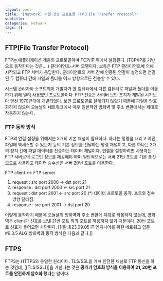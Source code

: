 ```yaml
---
layout: post
title: "[Network] 파일 전송 프로토콜 FTP(File Transfer Protocol)"
subtitle:
categories: Network
tags: []
---
```


## FTP(File Transfer Protocol)  
FTP는 애플리케이션 계층의 프로토콜이며 TCP/IP 위에서 실행된다. (TCP/IP를 기반으로 동작한다는 것은... ) 클라이언트-서버 모델이다. 보통은 FTP 클라이언트에 의해 시작되고 FTP 서버가 응답한다. 클라이언트와 서버 간에 인증된 연결이 설정되면 연결된 두 컴퓨터 간에 파일과 폴더를 어느 방향으로든 전송할 수 있다.   

시스템 관리자와 소프트웨어 개발자가 한 컴퓨터에서 다른 컴퓨터로 파일과 폴더를 이동하기 위해 널리 사용했던 프로토콜이다. FTP 전송은 사이버 보안 조치가 개발된 시기보다 앞선 1970년대에 개발되었다. 보안 프로토콜로 설계되지 않았기 때문에 파일을 암호화하지 않으며 오늘날의 네트워크에서 매우 일반적인 방화벽 및 주소 변환에서는 제대로 작동하지 않는다.   

### FTP 동작 방식  
FTP의 연결 설정을 위해서는 2개의 기본 채널이 필요하다. 하나는 명령을 내리고 어떤 파일에 액세스할 수 있는지 등의 기본 정보를 전달하는 명령 채널이고, 다른 하나는 2개의 장치 간에 파일 데이터를 전송하는 데이터 채널이다. 연결을 설정하려면 사용자는 FTP 서버로의 로그인 정보를 제공해야 하며 일반적으로는 서버 21번 포트를 기본 통신 모드로 사용하고 데이터 송수신은 서버 20번 포트를 이용한다.   

FTP client <-> FTP server  
1) request    :   src port 2000   ->    dst port 21   
2) response :   dst port 2000   <-    src port 21  
3) request    :   dst port 2001   <-    src port 20     (\*) 데이터 프로토콜 동작. 포트와 접속 방향 달라짐.  
4) response :   src port 2001   ->    dst port 20   

이렇게 동작하기 때문에 오늘날의 방화벽과 주소 변환에 제대로 작동하지 않는데, 방화벽은 client가 신호를 보낸 21번 포트 외의 포트를 허용하지 않기 때문이다. 20번 포트로 신호가 들어오면 차단된다. [[(완_1)23.09.05 IT 엔지니어를 위한 네트워크 입문#9.3.5 ALG|방화벽의 동작 방식은 다음과 같다.]]  


## FTPS  
FTPS는 HTTPS와 동일한 원리이다. TLS/SSL을 거쳐 안전한 채널로 FTP 통신을 하는 것인데, [[TLS(SSL)]]을 거친다는 것은 **공개키 암호화 방식을 이용하여 21, 20번 포트를 안전하게 암호화 했다**는 말이다.  